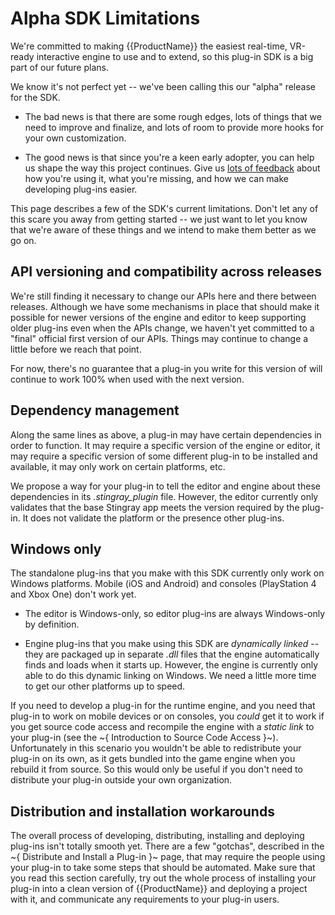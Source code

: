 # Alpha SDK Limitations

We're committed to making {{ProductName}} the easiest real-time, VR-ready interactive engine to use and to extend, so this plug-in SDK is a big part of our future plans.

We know it's not perfect yet -- we've been calling this our "alpha" release for the SDK.

-	The bad news is that there are some rough edges, lots of things that we need to improve and finalize, and lots of room to provide more hooks for your own customization.

-	The good news is that since you're a keen early adopter, you can help us shape the way this project continues. Give us [lots of feedback](http://forums.autodesk.com/t5/stingray-forum/bd-p/800) about how you're using it, what you're missing, and how we can make developing plug-ins easier.

This page describes a few of the SDK's current limitations. Don't let any of this scare you away from getting started -- we just want to let you know that we're aware of these things and we intend to make them better as we go on.

## API versioning and compatibility across releases

We're still finding it necessary to change our APIs here and there between releases. Although we have some mechanisms in place that should make it possible for newer versions of the engine and editor to keep supporting older plug-ins even when the APIs change, we haven't yet committed to a "final" official first version of our APIs. Things may continue to change a little before we reach that point.

For now, there's no guarantee that a plug-in you write for this version of will continue to work 100% when used with the next version.

## Dependency management

Along the same lines as above, a plug-in may have certain dependencies in order to function. It may require a specific version of the engine or editor, it may require a specific version of some different plug-in to be installed and available, it may only work on certain platforms, etc.

We propose a way for your plug-in to tell the editor and engine about these dependencies in its *.stingray_plugin* file. However, the editor currently only validates that the base Stingray app meets the version required by the plug-in. It does not validate the platform or the presence other plug-ins.

## Windows only

The standalone plug-ins that you make with this SDK currently only work on Windows platforms. Mobile (iOS and Android) and consoles (PlayStation 4 and Xbox One) don't work yet.

-	The editor is Windows-only, so editor plug-ins are always Windows-only by definition.

-	Engine plug-ins that you make using this SDK are *dynamically linked* -- they are packaged up in separate *.dll* files that the engine automatically finds and loads when it starts up. However, the engine is currently only able to do this dynamic linking on Windows. We need a little more time to get our other platforms up to speed.

If you need to develop a plug-in for the runtime engine, and you need that plug-in to work on mobile devices or on consoles, you *could* get it to work if you get source code access and recompile the engine with a *static link* to your plug-in (see the ~{ Introduction to Source Code Access }~). Unfortunately in this scenario you wouldn't be able to redistribute your plug-in on its own, as it gets bundled into the game engine when you rebuild it from source. So this would only be useful if you don't need to distribute your plug-in outside your own organization.

## Distribution and installation workarounds

The overall process of developing, distributing, installing and deploying plug-ins isn't totally smooth yet. There are a few "gotchas", described in the ~{ Distribute and Install a Plug-in }~ page, that may require the people using your plug-in to take some steps that should be automated. Make sure that you read this section carefully, try out the whole process of installing your plug-in into a clean version of {{ProductName}} and deploying a project with it, and communicate any requirements to your plug-in users.
